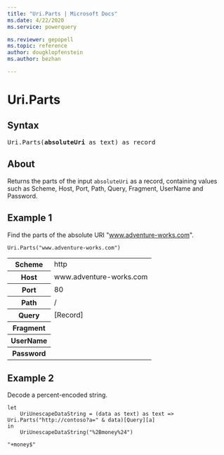 ```yaml
---
title: "Uri.Parts | Microsoft Docs"
ms.date: 4/22/2020
ms.service: powerquery

ms.reviewer: gepopell
ms.topic: reference
author: dougklopfenstein
ms.author: bezhan

---
```

# Uri.Parts

## Syntax

<pre>
Uri.Parts(<b>absoluteUri</b> as text) as record
</pre> 
  
## About  
Returns the parts of the input `absoluteUri` as a record, containing values such as Scheme, Host, Port, Path, Query, Fragment, UserName and Password.
  
## Example 1  

Find the parts of the absolute URI "www.adventure-works.com".

```powerquery-m
Uri.Parts("www.adventure-works.com")
```  

<table> <tr> <th>Scheme</th> <td>http</td> </tr> <tr> <th>Host</th> <td>www.adventure-works.com</td> </tr> <tr> <th>Port</th> <td>80</td> </tr> <tr> <th>Path</th> <td>/</td> </tr> <tr> <th>Query</th> <td>[Record]</td> </tr> <tr> <th>Fragment</th> <td></td> </tr> <tr> <th>UserName</th> <td></td> </tr> <tr> <th>Password</th> <td></td> </tr> </table>

  
## Example 2  

Decode a percent-encoded string.  
  
```powerquery-m
let 
    UriUnescapeDataString = (data as text) as text => Uri.Parts("http://contoso?a=" & data)[Query][a]
in
    UriUnescapeDataString("%2Bmoney%24")
```  

`"+money$"`
  